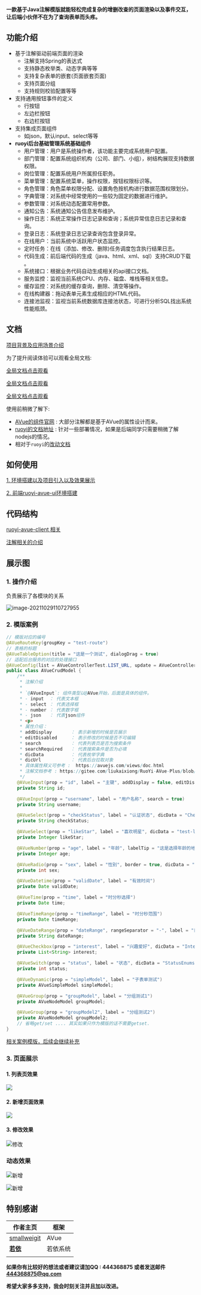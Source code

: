 

**一款基于Java注解模版就能轻松完成复杂的增删改查的页面渲染以及事件交互，让后端小伙伴不在为了查询表单而头疼。**

## 功能介绍

- 基于注解驱动前端页面的渲染
  - 注解支持Spring的表达式
  - 支持静态枚举类、动态字典等等
  - 支持复杂表单的嵌套(页面嵌套页面)
  - 支持页面分组
  - 支持规则校验配置等等
- 支持通用按钮事件的定义
  - 行按钮
  - 左边栏按钮
  - 右边栏按钮
- 支持集成页面组件
  - 如json，默认input、select等等
- **ruoyi后台基础管理系统基础组件**
  - 用户管理：用户是系统操作者，该功能主要完成系统用户配置。
  - 部门管理：配置系统组织机构（公司、部门、小组），树结构展现支持数据权限。
  - 岗位管理：配置系统用户所属担任职务。
  - 菜单管理：配置系统菜单，操作权限，按钮权限标识等。
  - 角色管理：角色菜单权限分配、设置角色按机构进行数据范围权限划分。
  - 字典管理：对系统中经常使用的一些较为固定的数据进行维护。
  - 参数管理：对系统动态配置常用参数。
  - 通知公告：系统通知公告信息发布维护。
  - 操作日志：系统正常操作日志记录和查询；系统异常信息日志记录和查询。
  - 登录日志：系统登录日志记录查询包含登录异常。
  - 在线用户：当前系统中活跃用户状态监控。
  - 定时任务：在线（添加、修改、删除)任务调度包含执行结果日志。
  - 代码生成：前后端代码的生成（java、html、xml、sql）支持CRUD下载 。
  - 系统接口：根据业务代码自动生成相关的api接口文档。
  - 服务监控：监视当前系统CPU、内存、磁盘、堆栈等相关信息。
  - 缓存监控：对系统的缓存查询，删除、清空等操作。
  - 在线构建器：拖动表单元素生成相应的HTML代码。
  - 连接池监视：监视当前系统数据库连接池状态，可进行分析SQL找出系统性能瓶颈。

## 文档

[项目背景及应用场景介绍](./doc/project_background.md)

为了提升阅读体验可以观看全局文档:

[全局文档点击观看](https://www.yuque.com/docs/share/912323d1-644e-44c7-8488-4bf7e1583fba)

[全局文档点击观看](https://www.yuque.com/docs/share/912323d1-644e-44c7-8488-4bf7e1583fba)

[全局文档点击观看](https://www.yuque.com/docs/share/912323d1-644e-44c7-8488-4bf7e1583fba)

使用前稍微了解下:

- [AVue的组件官网](https://avuejs.com/form/form-event.html) : 大部分注解都是基于AVue的属性设计而来。
- [ruoyi的文档地址](http://doc.ruoyi.vip/) : 针对一些部署情况，如果是后端同学只需要稍微了解nodejs的情况。
- 相对于`ruoyi`的[改动文档](./doc/ruoyi.md)

## 如何使用

[1. 环境搭建以及项目引入以及效果展示](./doc/introduction.md)

[2. 前端ruoyi-avue-ui环境搭建](./ruoyi-avue-ui/README.md)

## 代码结构

[ruoyi-avue-client 相关](./ruoyi-avue-client/README.md)

[注解相关的介绍](./doc/annotation.md)

## 展示图

### 1. 操作介绍

负责展示了各模块的关系

![image-20211029110727955](https://gitee.com/liukaixiong/drawing-bed/raw/master/image/image-20211029110727955.png)

### 2. 模版案例

```java
// 模版对应的编号
@AVueRouteKey(groupKey = "test-route")
// 表格的标题
@AVueTableOption(title = "这是一个测试", dialogDrag = true)
// 适配后台服务的对应的处理接口
@AVueConfig(list = AVueControllerTest.LIST_URL, update = AVueControllerTest.UPDATE_URL, save = AVueControllerTest.UPDATE_URL, successKeyword = "true", successField = "success", messageField = "message")
public class AVueCrudModel {
    /**
     * 注解介绍
     *
     * `@AVueInput`: 组件类型以@AVue开始，后面是具体的组件。
     * - input  ： 代表文本框
     * - select ： 代表选择框
     * - number ： 代表数字框
     * - json   ： 代表json组件
     * <p>
     * 属性介绍：
     * addDisplay       ： 表示新增的时候是否展示
     * editDisabled     ： 表示修改的时候是否不可编辑
     * search           ： 代表列表页是否为搜索条件
     * searchRequired   ： 代表搜索条件是否为必填
     * dicData          ： 代表枚举字典
     * dicUrl           ： 代表后台拉取对象
     * 具体属性释义可参考 :  https://avuejs.com/views/doc.html
     * 注解文档参考 : https://gitee.com/liukaixiong/RuoYi-AVue-Plus/blob/master/doc/annotation.md
     */
    @AVueInput(prop = "id", label = "主键", addDisplay = false, editDisabled = true, search = true)
    private String id;

    @AVueInput(prop = "username", label = "用户名称", search = true)
    private String username;

    @AVueSelect(prop = "checkStatus", label = "认证状态", dicData = "CheckStatusEnums", search = true)
    private String checkStatus;

    @AVueSelect(prop = "likeStar", label = "喜欢明星", dicData = "test-likeStar-map")
    private Integer likeStar;

    @AVueNumber(prop = "age", label = "年龄", labelTip = "这是选择年龄的地方")
    private Integer age;

    @AVueRadio(prop = "sex", label = "性别", border = true, dicData = "SexEnums")
    private int sex;

    @AVueDatetime(prop = "validDate", label = "有效时间")
    private Date validDate;

    @AVueTime(prop = "time", label = "时分秒选择")
    private Date time;

    @AVueTimeRange(prop = "timeRange", label = "时分秒范围")
    private Date timeRange;

    @AVueDateRange(prop = "dateRange", rangeSeparator = "-", label = "日期范围", search = true, valueFormat = "yyyy年MM月dd日", format = "yyyy-MM-dd")
    private String dateRange;

    @AVueCheckbox(prop = "interest", label = "兴趣爱好", dicData = "InterestEnums")
    private List<String> interest;

    @AVueSwitch(prop = "status", label = "状态", dicData = "StatusEnums")
    private int status;

    @AVueDynamic(prop = "simpleModel", label = "子表单测试")
    private AVueSimpleModel simpleModel;

    @AVueGroup(prop = "groupModel", label = "分组测试1")
    private AVueNodeModel groupModel;

    @AVueGroup(prop = "groupModel2", label = "分组测试2")
    private AVueNodeModel groupModel2;
    // 省略get/set .... 其实如果只作为模版的话不需要getset.
}
```

[相关案例模版，后续会继续补充](./doc/templateCase.md)


### 3. 页面展示

#### 1. 列表页效果

![](https://gitee.com/liukaixiong/drawing-bed/raw/master/image/rq10ne.png)

#### 2. 新增页面效果

![](https://gitee.com/liukaixiong/drawing-bed/raw/master/image/q8y6ja.png)

#### 3. 修改效果

![修改](https://gitee.com/liukaixiong/drawing-bed/raw/master/image/image-20210820171255314.png)


### 动态效果

![新增](ruoyi-avue-client/README.assets/6d4ftd.gif)

![新增](ruoyi-avue-client/README.assets/xyju9p.gif)

## 特别感谢

| 作者主页                                     | 框架     |
| -------------------------------------------- | -------- |
| [smallweigit](https://gitee.com/smallweigit) | AVue     |
| [**若依**](https://gitee.com/y_project)      | 若依系统 |
|                                              |          |

**如果你有比较好的想法或者建议请加QQ : 444368875 或者发送邮件 444368875@qq.com**

**希望大家多多支持，我会时刻关注并且加以改进。**

